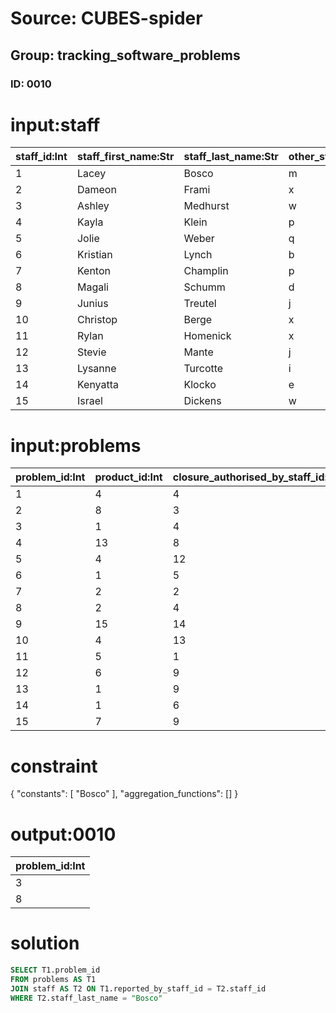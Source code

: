 # Source: CUBES-spider
## Group: tracking_software_problems
### ID: 0010

# input:staff

| staff_id:Int | staff_first_name:Str | staff_last_name:Str | other_staff_details:Str |
|---|---|---|---|
| 1 | Lacey | Bosco | m |
| 2 | Dameon | Frami | x |
| 3 | Ashley | Medhurst | w |
| 4 | Kayla | Klein | p |
| 5 | Jolie | Weber | q |
| 6 | Kristian | Lynch | b |
| 7 | Kenton | Champlin | p |
| 8 | Magali | Schumm | d |
| 9 | Junius | Treutel | j |
| 10 | Christop | Berge | x |
| 11 | Rylan | Homenick | x |
| 12 | Stevie | Mante | j |
| 13 | Lysanne | Turcotte | i |
| 14 | Kenyatta | Klocko | e |
| 15 | Israel | Dickens | w |

# input:problems

| problem_id:Int | product_id:Int | closure_authorised_by_staff_id:Int | reported_by_staff_id:Int | date_problem_reported:Str | date_problem_closed:Str | problem_description:Str | other_problem_details:Str |
|---|---|---|---|---|---|---|---|
| 1 | 4 | 4 | 2 | 1978-06-26 19:10:17 | 2012-07-22 19:24:26 | x | p |
| 2 | 8 | 3 | 10 | 1988-11-07 16:09:31 | 1973-06-07 04:13:51 | w | p |
| 3 | 1 | 4 | 1 | 1995-05-14 08:32:56 | 1997-02-26 05:06:15 | r | i |
| 4 | 13 | 8 | 7 | 1973-10-12 10:51:23 | 1993-06-19 10:02:59 | y | c |
| 5 | 4 | 12 | 11 | 1986-11-13 07:30:55 | 2013-05-24 20:33:11 | a | k |
| 6 | 1 | 5 | 4 | 2010-10-05 02:25:37 | 1998-07-03 14:53:59 | p | l |
| 7 | 2 | 2 | 7 | 1996-04-19 15:54:13 | 1974-09-20 13:42:19 | a | l |
| 8 | 2 | 4 | 1 | 1976-12-18 23:54:41 | 1982-08-26 10:58:01 | w | f |
| 9 | 15 | 14 | 13 | 2010-10-11 13:36:00 | 1995-06-10 18:41:08 | i | v |
| 10 | 4 | 13 | 10 | 1993-12-29 23:22:21 | 1990-04-13 21:15:50 | d | s |
| 11 | 5 | 1 | 14 | 1970-02-23 17:46:12 | 1971-02-06 15:23:23 | d | v |
| 12 | 6 | 9 | 2 | 1970-05-20 15:38:46 | 1997-10-18 20:09:57 | j | c |
| 13 | 1 | 9 | 5 | 1971-06-15 02:50:52 | 2004-06-20 01:08:25 | c | f |
| 14 | 1 | 6 | 13 | 1977-10-22 15:48:13 | 1970-09-05 08:04:43 | s | s |
| 15 | 7 | 9 | 10 | 1970-10-27 16:35:34 | 1999-09-28 21:29:12 | r | m |

# constraint

{
  "constants": [
    "Bosco"
  ],
  "aggregation_functions": []
}

# output:0010

| problem_id:Int |
|---|
| 3 |
| 8 |

# solution

```sql
SELECT T1.problem_id
FROM problems AS T1
JOIN staff AS T2 ON T1.reported_by_staff_id = T2.staff_id
WHERE T2.staff_last_name = "Bosco"
```
